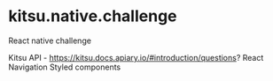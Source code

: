 # kitsu.native.challenge
React native challenge

Kitsu API - https://kitsu.docs.apiary.io/#introduction/questions?
React Navigation
Styled components
